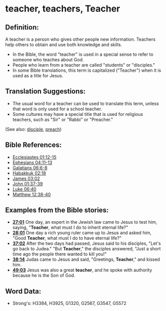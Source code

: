 # teacher, teachers, Teacher #

## Definition: ##

A teacher is a person who gives other people new information. Teachers help others to obtain and use both knowledge and skills.

* In the Bible, the word "teacher" is used in a special sense to refer to someone who teaches about God. 
* People who learn from a teacher are called "students" or "disciples."
* In some Bible translations, this term is capitalized ("Teacher") when it is used as a title for Jesus.

## Translation Suggestions: ##

* The usual word for a teacher can be used to translate this term, unless that word is only used for a school teacher.
* Some cultures may have a special title that is used for religious teachers, such as "Sir" or "Rabbi" or "Preacher."
 

(See also: [disciple](../kt/disciple.md), [preach](../other/preach.md))

## Bible References: ##

* [Ecclesiastes 01:12-15](rc://en/tn/help/ecc/01/12)
* [Ephesians 04:11-13](rc://en/tn/help/eph/04/11)
* [Galatians 06:6-8](rc://en/tn/help/gal/06/06)
* [Habakkuk 02:18](rc://en/tn/help/hab/02/18)
* [James 03:02](rc://en/tn/help/jas/03/02)
* [John 01:37-39](rc://en/tn/help/jhn/01/37)
* [Luke 06:40](rc://en/tn/help/luk/06/40)
* [Matthew 12:38-40](rc://en/tn/help/mat/12/38)

## Examples from the Bible stories: ##

* __[27:01](rc://en/tn/help/obs/27/01)__ One day, an expert in the Jewish law came to Jesus to test him, saying, "__Teacher__, what must I do to inherit eternal life?"
* __[28:01](rc://en/tn/help/obs/28/01)__ One day a rich young ruler came up to Jesus and asked him, "Good __Teacher__, what must I do to have eternal life?"
* __[37:02](rc://en/tn/help/obs/37/02)__ After the two days had passed, Jesus said to his disciples, "Let's go back to Judea." "But __Teacher__," the disciples answered, "Just a short time ago the people there wanted to kill you!"
* __[38:14](rc://en/tn/help/obs/38/14)__ Judas came to Jesus and said, "Greetings, __Teacher__," and kissed him.
* __[49:03](rc://en/tn/help/obs/49/03)__ Jesus was also a great __teacher__, and he spoke with authority because he is the Son of God.

## Word Data: ##

* Strong's: H3384, H3925, G1320, G2567, G3547, G5572
